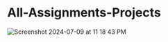 # All-Assignments-Projects

![Screenshot 2024-07-09 at 11 18 43 PM](https://github.com/neelamkoli06/All-Assignments-Projects/assets/85050864/b1f618a7-975b-45d9-9b09-4950cf97229e)

